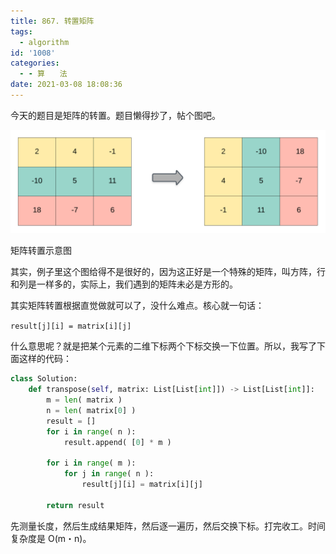 ```yaml
---
title: 867. 转置矩阵
tags:
  - algorithm
id: '1008'
categories:
  - - 算　　法
date: 2021-03-08 18:08:36
---
```


今天的题目是矩阵的转置。题目懒得抄了，帖个图吧。

![](../images/2021/02/hint_transpose.png)

矩阵转置示意图

其实，例子里这个图给得不是很好的，因为这正好是一个特殊的矩阵，叫方阵，行和列是一样多的，实际上，我们遇到的矩阵未必是方形的。

其实矩阵转置根据直觉做就可以了，没什么难点。核心就一句话：

`result[j][i] = matrix[i][j]`

什么意思呢？就是把某个元素的二维下标两个下标交换一下位置。所以，我写了下面这样的代码：

```python
class Solution:
    def transpose(self, matrix: List[List[int]]) -> List[List[int]]:
        m = len( matrix )
        n = len( matrix[0] )
        result = []
        for i in range( n ):
            result.append( [0] * m )
        
        for i in range( m ):
            for j in range( n ):
                result[j][i] = matrix[i][j]
        
        return result
```

先测量长度，然后生成结果矩阵，然后逐一遍历，然后交换下标。打完收工。时间复杂度是 O(m・n)。